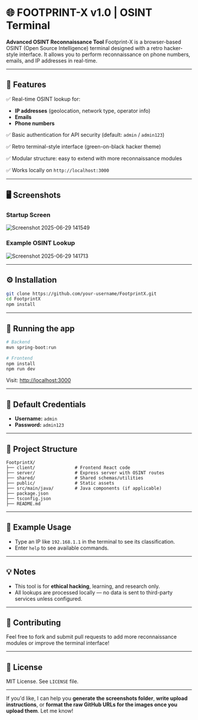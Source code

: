 # 🌐 FOOTPRINT-X v1.0 | OSINT Terminal

**Advanced OSINT Reconnaissance Tool**
Footprint-X is a browser-based OSINT (Open Source Intelligence) terminal designed with a retro hacker-style interface. It allows you to perform reconnaissance on phone numbers, emails, and IP addresses in real-time.

---

## 🚀 Features

✅ Real-time OSINT lookup for:

* **IP addresses** (geolocation, network type, operator info)
* **Emails**
* **Phone numbers**

✅ Basic authentication for API security (default: `admin` / `admin123`)

✅ Retro terminal-style interface (green-on-black hacker theme)

✅ Modular structure: easy to extend with more reconnaissance modules

✅ Works locally on `http://localhost:3000`

---

## 🖥️ Screenshots

### Startup Screen

![Screenshot 2025-06-29 141549](https://github.com/user-attachments/assets/afd9faa1-b9a5-4896-8e70-4837eb0d1adb)

### Example OSINT Lookup

![Screenshot 2025-06-29 141713](https://github.com/user-attachments/assets/496adb17-161e-4c55-afa6-eed60182680e)

---
## ⚙️ Installation

```bash
git clone https://github.com/your-username/FootprintX.git
cd FootprintX
npm install
```

---

## 🏁 Running the app

```bash
# Backend
mvn spring-boot:run

# Frontend
npm install
npm run dev
```

Visit: [http://localhost:3000](http://localhost:3000)

---

## 🔑 Default Credentials

* **Username:** `admin`
* **Password:** `admin123`

---

## 📂 Project Structure

```
FootprintX/
├── client/               # Frontend React code
├── server/               # Express server with OSINT routes
├── shared/               # Shared schemas/utilities
├── public/               # Static assets
├── src/main/java/        # Java components (if applicable)
├── package.json
├── tsconfig.json
├── README.md
```

---

## 📝 Example Usage

* Type an IP like `192.168.1.1` in the terminal to see its classification.
* Enter `help` to see available commands.

---

## 💡 Notes

* This tool is for **ethical hacking**, learning, and research only.
* All lookups are processed locally — no data is sent to third-party services unless configured.

---

## 🤝 Contributing

Feel free to fork and submit pull requests to add more reconnaissance modules or improve the terminal interface!

---

## 📜 License

MIT License. See `LICENSE` file.

---

If you'd like, I can help you **generate the screenshots folder**, **write upload instructions**, or **format the raw GitHub URLs for the images once you upload them**. Let me know!

